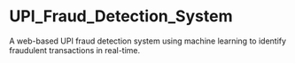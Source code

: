 # UPI_Fraud_Detection_System
A web-based UPI fraud detection system using machine learning to identify fraudulent transactions in real-time.
